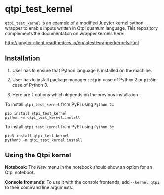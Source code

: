 qtpi_test_kernel
===========

``qtpi_test_kernel`` is an example of a modified Jupyter kernel python wrapper to 
enable inputs written in Qtpi quantum language. This repository complements the 
documentation on wrapper kernels here:  

http://jupyter-client.readthedocs.io/en/latest/wrapperkernels.html

Installation
------------
1. User has to ensure that Python language is installed on the machine. 
2. User has to install package manager :
``pip`` in case of Python 2 or ``pip3``in case of Python 3.

3. Here are 2 options which depends on the previous installation -

To install ``qtpi_test_kernel`` from PyPI using ``Python 2``::

    pip install qtpi_test_kernel
    python -m qtpi_test_kernel.install
    

To install ``qtpi_test_kernel`` from PyPI using ``Python 3``::

    pip3 install qtpi_test_kernel
    python3 -m qtpi_test_kernel.install

Using the Qtpi kernel
---------------------
**Notebook**: The *New* menu in the notebook should show an option for an Qtpi notebook.

**Console frontends**: To use it with the console frontends, add ``--kernel qtpi`` to
their command line arguments.
